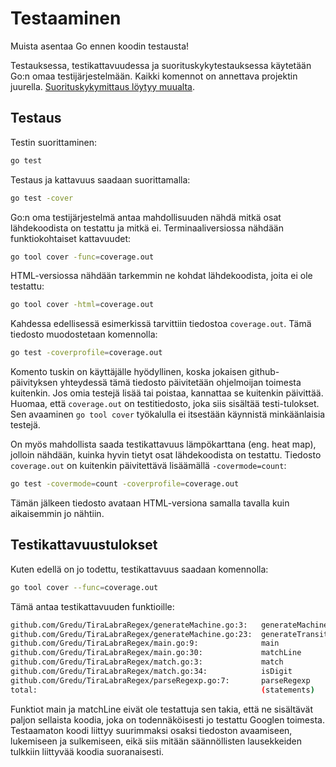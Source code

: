 # Testaaminen

Muista asentaa Go ennen koodin testausta!

Testauksessa, testikattavuudessa ja suorituskykytestauksessa käytetään Go:n omaa testijärjestelmään. Kaikki komennot on annettava projektin juurella. [Suorituskykymittaus löytyy muualta](docs/suorituskyky.md).


## Testaus

Testin suorittaminen:

```sh
go test
```

Testaus ja kattavuus saadaan suorittamalla:

```sh
go test -cover
```

Go:n oma testijärjestelmä antaa mahdollisuuden nähdä mitkä osat lähdekoodista on testattu ja mitkä ei. Terminaaliversiossa nähdään funktiokohtaiset kattavuudet:

```sh
go tool cover -func=coverage.out
```

HTML-versiossa nähdään tarkemmin ne kohdat lähdekoodista, joita ei ole testattu:

```sh
go tool cover -html=coverage.out
```

Kahdessa edellisessä esimerkissä tarvittiin tiedostoa `coverage.out`. Tämä tiedosto muodostetaan komennolla:

```sh
go test -coverprofile=coverage.out
```

Komento tuskin on käyttäjälle hyödyllinen, koska jokaisen github-päivityksen yhteydessä tämä tiedosto päivitetään ohjelmoijan toimesta kuitenkin. Jos omia testejä lisää tai poistaa, kannattaa se kuitenkin päivittää. Huomaa, että `coverage.out` on testitiedosto, joka siis sisältää testi-tulokset. Sen avaaminen `go tool cover` työkalulla ei itsestään käynnistä minkäänlaisia testejä.

On myös mahdollista saada testikattavuus lämpökarttana (eng. heat map), jolloin nähdään, kuinka hyvin tietyt osat lähdekoodista on testattu. Tiedosto `coverage.out` on kuitenkin päivitettävä lisäämällä `-covermode=count`:

```sh
go test -covermode=count -coverprofile=coverage.out
```

Tämän jälkeen tiedosto avataan HTML-versiona samalla tavalla kuin aikaisemmin jo nähtiin.


## Testikattavuustulokset

Kuten edellä on jo todettu, testikattavuus saadaan komennolla:

```sh
go tool cover --func=coverage.out
```

Tämä antaa testikattavuuden funktioille:

```sh
github.com/Gredu/TiraLabraRegex/generateMachine.go:3:   generateMachine         100.0%
github.com/Gredu/TiraLabraRegex/generateMachine.go:23:  generateTransition      100.0%
github.com/Gredu/TiraLabraRegex/main.go:9:              main                    0.0%
github.com/Gredu/TiraLabraRegex/main.go:30:             matchLine               0.0%
github.com/Gredu/TiraLabraRegex/match.go:3:             match                   100.0%
github.com/Gredu/TiraLabraRegex/match.go:34:            isDigit                 100.0%
github.com/Gredu/TiraLabraRegex/parseRegexp.go:7:       parseRegexp             100.0%
total:                                                  (statements)            79.3%
```

Funktiot main ja matchLine eivät ole testattuja sen takia, että ne sisältävät paljon sellaista koodia, joka on todennäköisesti jo testattu Googlen toimesta. Testaamaton koodi liittyy suurimmaksi osaksi tiedoston avaamiseen, lukemiseen ja sulkemiseen, eikä siis mitään säännöllisten lausekkeiden tulkkiin liittyvää koodia suoranaisesti.
